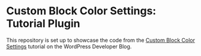 # Custom Block Color Settings: Tutorial Plugin

This repository is set up to showcase the code from the [Custom Block Color Settings](#) tutorial on the WordPress Developer Blog.
